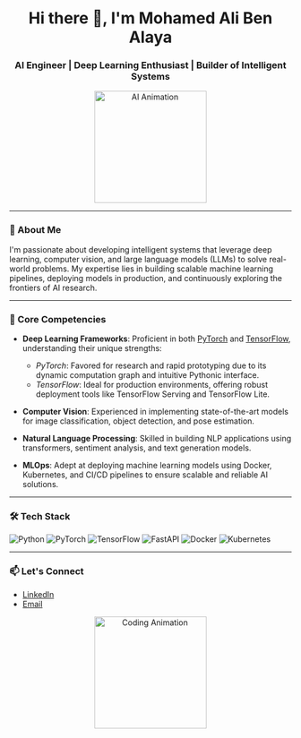 <h1 align="center">Hi there 👋, I'm Mohamed Ali Ben Alaya</h1>
<h3 align="center">AI Engineer | Deep Learning Enthusiast | Builder of Intelligent Systems</h3>

<p align="center">
  <img src="https://media.giphy.com/media/26tn33aiTi1jkl6H6/giphy.gif" width="200" alt="AI Animation"/>
</p>

---

### 🚀 About Me

I'm passionate about developing intelligent systems that leverage deep learning, computer vision, and large language models (LLMs) to solve real-world problems. My expertise lies in building scalable machine learning pipelines, deploying models in production, and continuously exploring the frontiers of AI research.

---

### 🧠 Core Competencies

- **Deep Learning Frameworks**: Proficient in both [PyTorch](https://pytorch.org/) and [TensorFlow](https://www.tensorflow.org/), understanding their unique strengths:
  - *PyTorch*: Favored for research and rapid prototyping due to its dynamic computation graph and intuitive Pythonic interface.
  - *TensorFlow*: Ideal for production environments, offering robust deployment tools like TensorFlow Serving and TensorFlow Lite.

- **Computer Vision**: Experienced in implementing state-of-the-art models for image classification, object detection, and pose estimation.

- **Natural Language Processing**: Skilled in building NLP applications using transformers, sentiment analysis, and text generation models.

- **MLOps**: Adept at deploying machine learning models using Docker, Kubernetes, and CI/CD pipelines to ensure scalable and reliable AI solutions.

---

### 🛠 Tech Stack

![Python](https://img.shields.io/badge/Python-3776AB?style=for-the-badge&logo=python&logoColor=white)
![PyTorch](https://img.shields.io/badge/PyTorch-EE4C2C?style=for-the-badge&logo=pytorch&logoColor=white)
![TensorFlow](https://img.shields.io/badge/TensorFlow-FF6F00?style=for-the-badge&logo=tensorflow&logoColor=white)
![FastAPI](https://img.shields.io/badge/FastAPI-009688?style=for-the-badge&logo=fastapi&logoColor=white)
![Docker](https://img.shields.io/badge/Docker-2496ED?style=for-the-badge&logo=docker&logoColor=white)
![Kubernetes](https://img.shields.io/badge/Kubernetes-326CE5?style=for-the-badge&logo=kubernetes&logoColor=white)

---

### 📫 Let's Connect

- [LinkedIn](https://www.linkedin.com/in/mohamedali-benalaya/)
- [Email](mailto:your.email@example.com)

<p align="center">
  <img src="https://media.giphy.com/media/QssGEmpkyEOhBCb7e1/giphy.gif" width="200" alt="Coding Animation"/>
</p>
